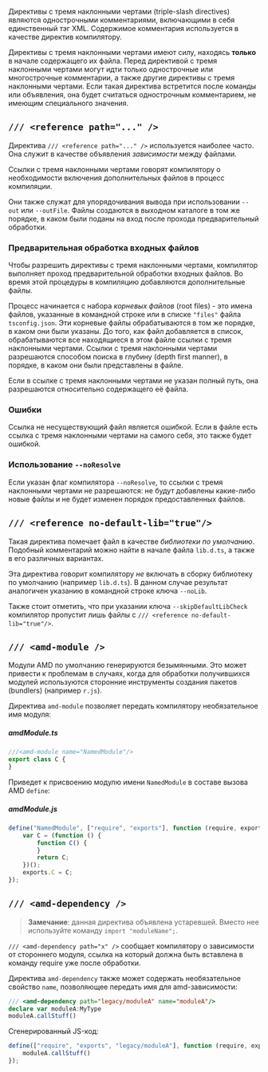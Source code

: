 ﻿Директивы с тремя наклонными чертами (triple-slash directives) являются однострочными комментариями, включающими в себя единственный тэг XML.
Содержимое комментария используется в качестве директив компилятору.

Директивы с тремя наклонными чертами имеют силу, находясь **только** в начале содержащего их файла.
Перед директивой с тремя наклонными чертами могут идти только однострочные или многострочные комментарии, а также другие директивы с тремя наклонными чертами.
Если такая директива встретится после команды или объявления, она будет считаться однострочным комментарием, не имеющим специального значения.

## `/// <reference path="..." />`

Директива `/// <reference path="..." />` используется наиболее часто.
Она служит в качестве объявления *зависимости* между файлами.

Ссылки с тремя наклонными чертами говорят компилятору о необходимости включения дополнительных файлов в процесс компиляции.

Они также служат для упорядочивания вывода при использовании `--out` или `--outFile`.
Файлы создаются в выходном каталоге в том же порядке, в каком были поданы на вход после прохода предварительный обработки.

### Предварительная обработка входных файлов

Чтобы разрешить директивы с тремя наклонными чертами, компилятор выполняет проход предварительной обработки входных файлов. 
Во время этой процедуры в компиляцию добавляются дополнительные файлы.

Процесс начинается с  набора *корневых файлов* (root files) - 
это имена файлов, указанные в командной строке или в списке `"files"` файла `tsconfig.json`.
Эти корневые файлы обрабатываются в том же порядке, в каком они были указаны.
До того, как файл добавляется в список, обрабатываются все находящиеся в этом файле ссылки с тремя наклонными чертами.
Ссылки с тремя наклонными чертами разрешаются способом поиска в глубину (depth first manner), в порядке, в каком они были представлены в файле.

Если в ссылке с тремя наклонными чертами не указан полный путь, она разрешаются  относительно содержащего её файла.

### Ошибки

Ссылка не несуществующий файл является ошибкой.
Если в файле есть ссылка с тремя наклонными чертами на самого себя, это также будет ошибкой.

### Использование `--noResolve`

Если указан флаг компилятора `--noResolve`, то ссылки с тремя наклонными чертами не разрешаются: не будут добавлены какие-либо новые файлы и не будет изменен порядок предоставленных файлов.

## `/// <reference no-default-lib="true"/>`

Такая директива помечает файл в качестве *библиотеки по умолчанию*.
Подобный комментарий можно найти в начале файла `lib.d.ts`, а также в его различных вариантах.

Эта директива говорит компилятору *не* включать в сборку библиотеку по умолчанию (например `lib.d.ts`).
В данном случае результат аналогичен указанию в командной строке ключа `--noLib`.

Также стоит отметить, что при указании ключа `--skipDefaultLibCheck` компилятор пропустит лишь файлы с `/// <reference no-default-lib="true"/>`.

## `/// <amd-module />`

Модули AMD по умолчанию генерируются безымянными.
Это может привести к проблемам в случаях, когда для обработки получившихся модулей используются сторонние инструменты создания пакетов (bundlers) (например `r.js`).

Директива `amd-module` позволяет передать компилятору необязательное имя модуля:

##### amdModule.ts

```ts
///<amd-module name="NamedModule"/>
export class C {
}
```

Приведет к присвоению модулю имени `NamedModule` в составе вызова AMD `define`:

##### amdModule.js

```js
define("NamedModule", ["require", "exports"], function (require, exports) {
    var C = (function () {
        function C() {
        }
        return C;
    })();
    exports.C = C;
});
```

## `/// <amd-dependency />`

> **Замечание**: данная директива объявлена устаревшей. Вместо нее используйте команду `import "moduleName";`.

`/// <amd-dependency path="x" />` сообщает компилятору о зависимости от стороннего модуля, ссылка на который должна быть вставлена в команду require уже после обработки.

Директива `amd-dependency` также может содержать необязательное свойство `name`, позволяющее передать имя для amd-зависимости:

```ts
/// <amd-dependency path="legacy/moduleA" name="moduleA"/>
declare var moduleA:MyType
moduleA.callStuff()
```

Сгенерированный JS-код:

```js
define(["require", "exports", "legacy/moduleA"], function (require, exports, moduleA) {
    moduleA.callStuff()
});
```

